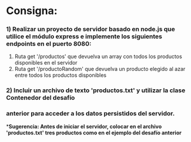 # Consigna:
### 1) Realizar un proyecto de servidor basado en node.js que utilice el módulo express e implemente los siguientes endpoints en el puerto 8080:

1. Ruta get '/productos' que devuelva un array con todos los productos disponibles 
en el servidor
2. Ruta get '/productoRandom' que devuelva un producto elegido al azar entre todos 
los productos disponibles

### 2) Incluir un archivo de texto 'productos.txt' y utilizar la clase Contenedor del desafío 
### anterior para acceder a los datos persistidos del servidor.

***Sugerencia: Antes de iniciar el servidor, colocar en el archivo 'productos.txt' tres productos como en el ejemplo del desafío anterior**